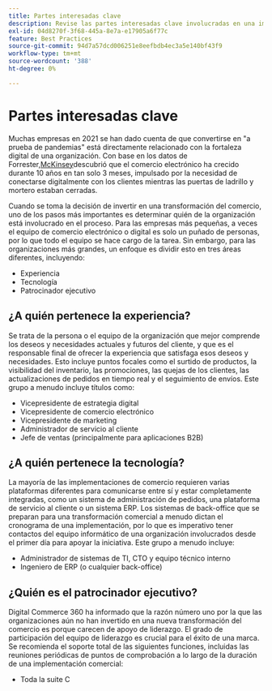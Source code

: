 ```yaml
---
title: Partes interesadas clave
description: Revise las partes interesadas clave involucradas en una implementación de Adobe Commerce y quién es el propietario de los diferentes aspectos del proyecto.
exl-id: 04d8270f-3f68-445a-8e7a-e17905a6f77c
feature: Best Practices
source-git-commit: 94d7a57dcd006251e8eefbdb4ec3a5e140bf43f9
workflow-type: tm+mt
source-wordcount: '388'
ht-degree: 0%

---
```


# Partes interesadas clave

Muchas empresas en 2021 se han dado cuenta de que convertirse en &quot;a prueba de pandemias&quot; está directamente relacionado con la fortaleza digital de una organización. Con base en los datos de Forrester,[McKinsey](https://www.mckinsey.com/business-functions/strategy-and-corporate-finance/our-insights/five-fifty-the-quickening)descubrió que el comercio electrónico ha crecido durante 10 años en tan solo 3 meses, impulsado por la necesidad de conectarse digitalmente con los clientes mientras las puertas de ladrillo y mortero estaban cerradas.

Cuando se toma la decisión de invertir en una transformación del comercio, uno de los pasos más importantes es determinar quién de la organización está involucrado en el proceso. Para las empresas más pequeñas, a veces el equipo de comercio electrónico o digital es solo un puñado de personas, por lo que todo el equipo se hace cargo de la tarea. Sin embargo, para las organizaciones más grandes, un enfoque es dividir esto en tres áreas diferentes, incluyendo:

- Experiencia
- Tecnología
- Patrocinador ejecutivo

## ¿A quién pertenece la experiencia?

Se trata de la persona o el equipo de la organización que mejor comprende los deseos y necesidades actuales y futuros del cliente, y que es el responsable final de ofrecer la experiencia que satisfaga esos deseos y necesidades. Esto incluye puntos focales como el surtido de productos, la visibilidad del inventario, las promociones, las quejas de los clientes, las actualizaciones de pedidos en tiempo real y el seguimiento de envíos. Este grupo a menudo incluye títulos como:

- Vicepresidente de estrategia digital
- Vicepresidente de comercio electrónico
- Vicepresidente de marketing
- Administrador de servicio al cliente
- Jefe de ventas (principalmente para aplicaciones B2B)

## ¿A quién pertenece la tecnología?

La mayoría de las implementaciones de comercio requieren varias plataformas diferentes para comunicarse entre sí y estar completamente integradas, como un sistema de administración de pedidos, una plataforma de servicio al cliente o un sistema ERP. Los sistemas de back-office que se preparan para una transformación comercial a menudo dictan el cronograma de una implementación, por lo que es imperativo tener contactos del equipo informático de una organización involucrados desde el primer día para apoyar la iniciativa. Este grupo a menudo incluye:

- Administrador de sistemas de TI, CTO y equipo técnico interno
- Ingeniero de ERP (o cualquier back-office)

## ¿Quién es el patrocinador ejecutivo?

Digital Commerce 360 ha informado que la razón número uno por la que las organizaciones aún no han invertido en una nueva transformación del comercio es porque carecen de apoyo de liderazgo. El grado de participación del equipo de liderazgo es crucial para el éxito de una marca. Se recomienda el soporte total de las siguientes funciones, incluidas las reuniones periódicas de puntos de comprobación a lo largo de la duración de una implementación comercial:

- Toda la suite C
